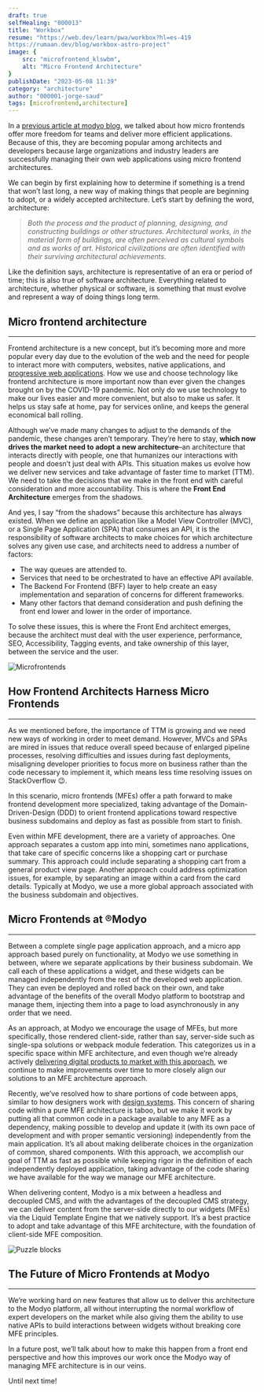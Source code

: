 ```yaml
---
draft: true
selfHealing: "000013"
title: "Workbox"
resume: "https://web.dev/learn/pwa/workbox?hl=es-419
https://rumaan.dev/blog/workbox-astro-project"
image: {
    src: "microfrontend_klswbm",
    alt: "Micro Frontend Architecture"
}
publishDate: "2023-05-08 11:39"
category: "architecture"
author: "000001-jorge-saud"
tags: [microfrontend,architecture]
---
```

In a [previous article at modyo blog](https://blog.modyo.com/posts/micro-frontends-empower-your-developers-to-build-better-digital-products), we talked about how micro frontends offer more freedom for teams and deliver more efficient applications. Because of this, they are becoming popular among architects and developers because large organizations and industry leaders are successfully managing their own web applications using micro frontend architectures.

We can begin by first explaining how to determine if something is a trend that won’t last long, a new way of making things that people are beginning to adopt, or a widely accepted architecture. Let’s start by defining the word, architecture:

> _Both the process and the product of planning, designing, and constructing buildings or other structures. Architectural works, in the material form of buildings, are often perceived as cultural symbols and as works of art. Historical civilizations are often identified with their surviving architectural achievements._

Like the definition says, architecture is representative of an era or period of time; this is also true of software architecture. Everything related to architecture, whether physical or software, is something that must evolve and represent a way of doing things long term.

## Micro frontend architecture

----
Frontend architecture is a new concept, but it’s becoming more and more popular every day due to the evolution of the web and the need for people to interact more with computers, websites, native applications, and [progressive web applications](https://www.youtube.com/watch?v=zB9xQH_Rhnk&t=4s). How we use and choose technology like frontend architecture is more important now than ever given the changes brought on by the COVID-19 pandemic. Not only do we use technology to make our lives easier and more convenient, but also to make us safer. It helps us stay safe at home, pay for services online, and keeps the general economical ball rolling.

Although we’ve made many changes to adjust to the demands of the pandemic, these changes aren’t temporary. They’re here to stay, **which now drives the market need to adopt a new architecture**–an architecture that interacts directly with people, one that humanizes our interactions with people and doesn’t just deal with APIs. This situation makes us evolve how we deliver new services and take advantage of faster time to market (TTM). We need to take the decisions that we make in the front end with careful consideration and more accountability. This is where the **Front End Architecture** emerges from the shadows.

And yes, I say “from the shadows” because this architecture has always existed. When we define an application like a Model View Controller (MVC), or a Single Page Application (SPA) that consumes an API, it is the responsibility of software architects to make choices for which architecture solves any given use case, and architects need to address a number of factors:

* The way queues are attended to.
* Services that need to be orchestrated to have an effective API available.
* The Backend For Frontend (BFF) layer to help create an easy implementation and separation of concerns for different frameworks.
* Many other factors that demand consideration and push defining the front end lower and lower in the order of importance.

To solve these issues, this is where the Front End architect emerges, because the architect must deal with the user experience, performance, SEO, Accessibility, Tagging events, and take ownership of this layer, between the service and the user.

![Microfrontends](https://miro.medium.com/v2/resize:fit:1400/1*MmgKz3-I72tznd1xMMDf2Q.png)

## How Frontend Architects Harness Micro Frontends

----

As we mentioned before, the importance of TTM is growing and we need new ways of working in order to meet demand. However, MVCs and SPAs are mired in issues that reduce overall speed because of enlarged pipeline processes, resolving difficulties and issues during fast deployments, misaligning developer priorities to focus more on business rather than the code necessary to implement it, which means less time resolving issues on StackOverflow 😉.

In this scenario, micro frontends (MFEs) offer a path forward to make frontend development more specialized, taking advantage of the Domain-Driven-Design (DDD) to orient frontend applications toward respective business subdomains and deploy as fast as possible from start to finish.

Even within MFE development, there are a variety of approaches. One approach separates a custom app into mini, sometimes nano applications, that take care of specific concerns like a shopping cart or purchase summary. This approach could include separating a shopping cart from a general product view page. Another approach could address optimization issues, for example, by separating an image within a card from the card details. Typically at Modyo, we use a more global approach associated with the business subdomain and objectives.

## Micro Frontends at ®Modyo

----

Between a complete single page application approach, and a micro app approach based purely on functionality, at Modyo we use something in between, where we separate applications by their business subdomain. We call each of these applications a widget, and these widgets can be managed independently from the rest of the developed web application. They can even be deployed and rolled back on their own, and take advantage of the benefits of the overall Modyo platform to bootstrap and manage them, injecting them into a page to load asynchronously in any order that we need.

As an approach, at Modyo we encourage the usage of MFEs, but more specifically, those rendered client-side, rather than say, server-side such as single-spa solutions or webpack module federation. This categorizes us in a specific space within MFE architecture, and even though we’re already actively [delivering digital products to market with this approach](https://www.modyo.com/solutions/microfrontend), we continue to make improvements over time to more closely align our solutions to an MFE architecture approach.

Recently, we’ve resolved how to share portions of code between apps, similar to how designers work with [design systems](https://www.modyo.com/blog/designing-consistent-and-scalable-products-building-a-design-system-with-atomic-design). This concern of sharing code within a pure MFE architecture is taboo, but we make it work by putting all that common code in a package available to any MFE as a dependency, making possible to develop and update it (with its own pace of development and with proper semantic versioning) independently from the main application. It’s all about making deliberate choices in the organization of common, shared components. With this approach, we accomplish our goal of TTM as fast as possible while keeping rigor in the definition of each independently deployed application, taking advantage of the code sharing we have available for the way we manage our MFE architecture.

When delivering content, Modyo is a mix between a headless and decoupled CMS, and with the advantages of the decoupled CMS strategy, we can deliver content from the server-side directly to our widgets (MFEs) via the Liquid Template Engine that we natively support. It’s a best practice to adopt and take advantage of this MFE architecture, with the foundation of client-side MFE composition.

![Puzzle blocks](https://miro.medium.com/v2/resize:fit:1400/0*pgqMdevdWSs9_HL8.png)

## The Future of Micro Frontends at Modyo

----
We’re working hard on new features that allow us to deliver this architecture to the Modyo platform, all without interrupting the normal workflow of expert developers on the market while also giving them the ability to use native APIs to build interactions between widgets without breaking core MFE principles.

In a future post, we’ll talk about how to make this happen from a front end perspective and how this improves our work once the Modyo way of managing MFE architecture is in our veins.

Until next time!
